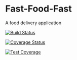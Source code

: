 # Fast-Food-Fast
A food delivery application

[![Build Status](https://travis-ci.org/kaggwachristopher/Fast-Food-Fast.svg?branch=master)](https://travis-ci.org/kaggwachristopher/Fast-Food-Fast)
 
[![Coverage Status](https://coveralls.io/repos/github/kaggwachristopher/Fast-Food-Fast/badge.svg?branch=master)](https://coveralls.io/github/kaggwachristopher/Fast-Food-Fast?branch=master)

[![Test Coverage](https://api..com/v1//a99a88d28ad37a79dbf6/test_coverage)](https://.com/github///test_coverage)
